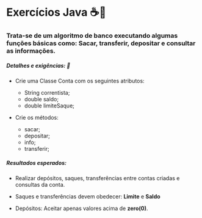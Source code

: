 # Exercícios Java ☕🧩

### Trata-se de um algoritmo de banco executando algumas funções básicas como: Sacar, transferir, depositar e consultar as informações.



##### Detalhes e exigências: 📖



- Crie uma Classe Conta com os seguintes atributos:
  - String correntista;
  - double saldo;
  - double limiteSaque;

- Crie os métodos:
  - sacar;
  - depositar;
  - info;
  - transferir;

##### Resultados esperados:

- Realizar depósitos, saques, transferências entre contas criadas e consultas da conta.

- Saques e transferências devem obedecer:  **Limite** e **Saldo**

- Depósitos: Aceitar apenas valores acima de **zero(0)**.